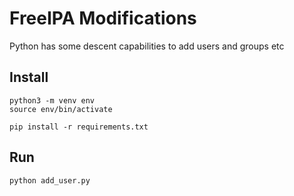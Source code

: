 # FreeIPA Modifications 

Python has some descent capabilities to add users and groups etc

## Install

```
python3 -m venv env
source env/bin/activate
```

```
pip install -r requirements.txt
```

## Run

```
python add_user.py
```
